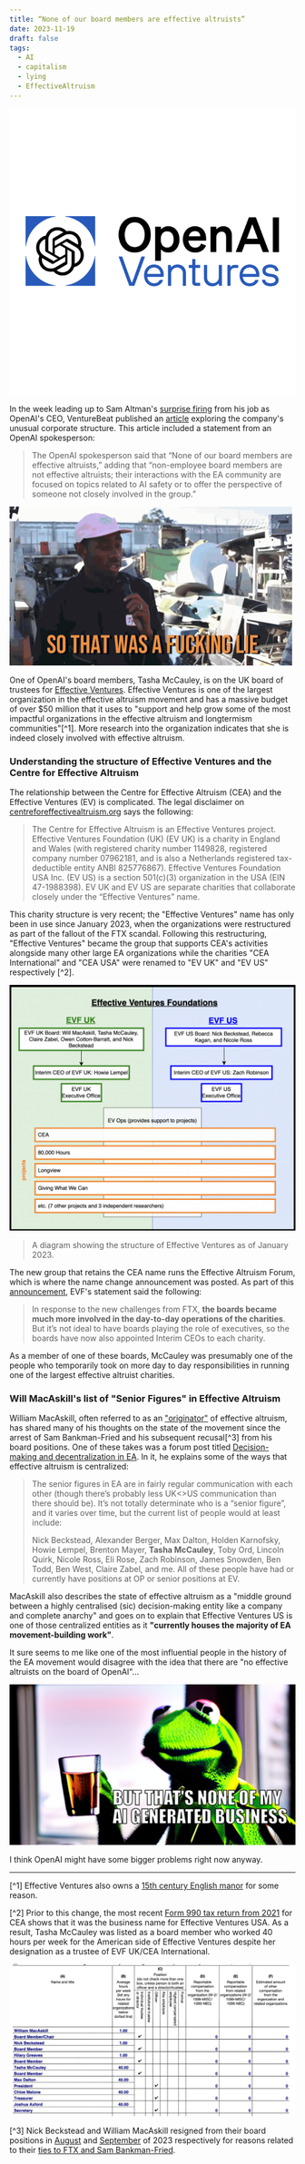 ```yaml
---
title: “None of our board members are effective altruists”
date: 2023-11-19
draft: false
tags:
  - AI
  - capitalism
  - lying
  - EffectiveAltruism
---
```

![Logos of OpenAI and Effective Ventures combined to create "OpenAI Ventures"](images/openai-board-ea/openai-ventures-logos-square.png)

In the week leading up to Sam Altman's [surprise firing](https://www.theverge.com/2023/11/17/23965982/openai-ceo-sam-altman-fired) from his job as OpenAI's CEO, VentureBeat published an [article](https://venturebeat.com/ai/openais-six-member-board-will-decide-when-weve-attained-agi/)  exploring the company's unusual corporate structure. This article included a statement from an OpenAI spokesperson:
> The OpenAI spokesperson said that “None of our board members are effective altruists,” adding that “non-employee board members are not effective altruists; their interactions with the EA community are focused on topics related to AI safety or to offer the perspective of someone not closely involved in the group.”

![Tyler, The Creator accusing someone of dishonesty](images/openai-board-ea/tyler-lie.gif)

One of OpenAI's board members, Tasha McCauley, is on the UK board of trustees for [Effective Ventures](https://ev.org/ops/about/). Effective Ventures is one of the largest organization in the effective altruism movement and has a massive budget of over $50 million that it uses to "support and help grow some of the most impactful organizations in the effective altruism and longtermism communities"[^1]. More research into the organization indicates that she is indeed closely involved with effective altruism.

### Understanding the structure of Effective Ventures  and the Centre for Effective Altruism

The relationship between the Centre for Effective Altruism (CEA) and the Effective Ventures (EV) is complicated. The legal disclaimer on [centreforeffectivealtruism.org](https://www.centreforeffectivealtruism.org/) says the following:
> The Centre for Effective Altruism is an Effective Ventures project. Effective Ventures Foundation (UK) (EV UK) is a charity in England and Wales (with registered charity number 1149828, registered company number 07962181, and is also a Netherlands registered tax-deductible entity ANBI 825776867). Effective Ventures Foundation USA Inc. (EV US) is a section 501(c)(3) organization in the USA (EIN 47-1988398). EV UK and EV US are separate charities that collaborate closely under the “Effective Ventures” name.

This charity structure is very recent; the "Effective Ventures" name has only been in use since January 2023, when the organizations were restructured as part of the fallout of the FTX scandal. Following this restructuring, "Effective Ventures" became the group that supports CEA's activities alongside many other large EA organizations while the charities "CEA International" and "CEA USA" were renamed to "EV UK" and "EV US" respectively [^2].

![chart of Effective Ventures Foundations' structure](images/openai-board-ea/evf-structure.png)
>A diagram showing the structure of Effective Ventures as of January 2023.

The new group that retains the CEA name runs the Effective Altruism Forum, which is where the name change announcement was posted. As part of this [announcement](https://forum.effectivealtruism.org/posts/GoWNiPbrEb6NHD3MF/announcing-interim-ceos-of-evf), EVF's statement said the following:
> In response to the new challenges from FTX, **the boards became much more involved in the day-to-day operations of the charities**. But it’s not ideal to have boards playing the role of executives, so the boards have now also appointed Interim CEOs to each charity. 

As a member of one of these boards, McCauley was presumably one of the people who temporarily took on more day to day responsibilities in running one of the largest effective altruist charities.

### Will MacAskill's list of "Senior Figures" in Effective Altruism

William MacAskill, often referred to as an ["originator"](https://www.businessinsider.com/sam-bankman-fried-ftx-collapse-effective-altruism-donate-philanthropy-money-2022-12) of effective altruism, has shared many of his thoughts on the state of the movement since the arrest of Sam Bankman-Fried and his subsequent recusal[^3] from his board positions. One of these takes was a forum post titled [Decision-making and decentralization in EA](https://forum.effectivealtruism.org/posts/DdSszj5NXk45MhQoq/decision-making-and-decentralisation-in-ea). In it, he explains some of the ways that effective altruism is centralized:

> The senior figures in EA are in fairly regular communication with each other (though there’s probably less UK<>US communication than there should be). It’s not totally determinate who is a “senior figure”, and it varies over time, but the current list of people would at least include: 
> 
> Nick Beckstead, Alexander Berger, Max Dalton, Holden Karnofsky, Howie Lempel, Brenton Mayer, **Tasha McCauley**, Toby Ord, Lincoln Quirk, Nicole Ross, Eli Rose, Zach Robinson, James Snowden, Ben Todd, Ben West, Claire Zabel, and me. All of these people have had or currently have positions at OP or senior positions at EV.

MacAskill also describes the state of effective altruism as a "middle ground between a highly centralised (sic) decision-making entity like a company and complete anarchy" and goes on to explain that Effective Ventures US is one of those centralized entities as it **"currently houses the majority of EA movement-building work"**.

It sure seems to me like one of the most influential people in the history of the EA movement would disagree with the idea that there are "no effective altruists on the board of OpenAI"...

![AI generated Kermit the Frog meme with a caption of "but that's none of my AI generated business"](images/openai-board-ea/kermit.jpg)

 I think OpenAI might have some bigger problems right now anyway.

--------

[^1] Effective Ventures also owns a [15th century English manor](https://www.wythamabbey.org/workshops) for some reason.

[^2] Prior to this change, the most recent [Form 990 tax return from 2021](https://assets.ctfassets.net/es8pp29e1wp8/719m3SIVrQSzDcUxrzo7dS/af10eed02339549672126b0e87f2776d/Final_-_2021_Form_990_signed_-_CEA.pdf) for  CEA shows that it was the business name for Effective Ventures USA. As a result, Tasha McCauley was listed as a board member who worked 40 hours per week for the American side of Effective Ventures despite her designation as a trustee of EVF UK/CEA International. 

![2021 American tax records for the Centre for Effective Altruism](images/openai-board-ea/cea-board-990.png)

[^3] Nick Beckstead and William MacAskill resigned from their board positions in [August](https://forum.effectivealtruism.org/posts/Defu3jkejb7pmLjeN/nick-beckstead-is-leaving-the-effective-ventures-boards) and [September](https://forum.effectivealtruism.org/posts/mArisdpuQiFtTNWw3/will-macaskill-has-stepped-down-as-trustee-of-ev-uk#fn-aPdFhg8fBWsqJTHMB-2) of 2023 respectively for reasons related to their [ties to FTX and Sam Bankman-Fried](https://time.com/6262810/sam-bankman-fried-effective-altruism-alameda-ftx/).